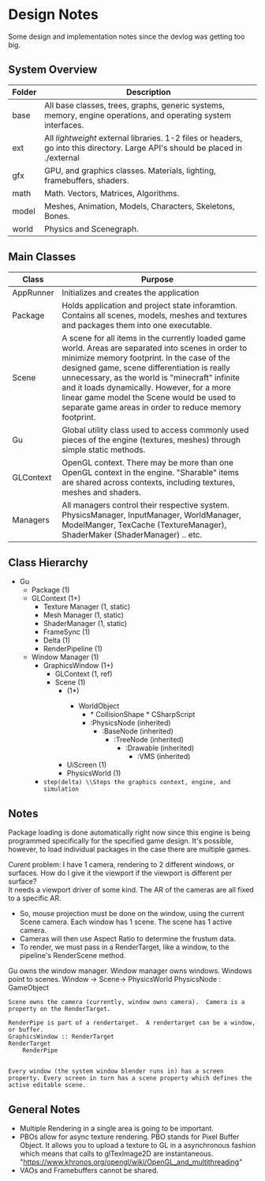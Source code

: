 
# Design Notes

Some design and implementation notes since the devlog was getting too big.

## System Overview

|  Folder | Description|
|---------|--------------------------------------------------------------------------------------------------------------------------------------------------------------------------------------------
|  base   | All base classes, trees, graphs, generic systems, memory, engine operations, and operating system interfaces.
|  ext    | All *lightweight* external libraries.  1-2 files or headers, go into this directory.  Large API's should be placed in ./external
|  gfx    | GPU, and graphics classes.  Materials, lighting, framebuffers, shaders.
|  math   | Math. Vectors, Matrices, Algorithms.
|  model  | Meshes, Animation, Models, Characters, Skeletons, Bones.
|  world  | Physics and Scenegraph. 



## Main Classes

| Class            | Purpose                                                                                                                                                                                                                                                                                                                                                                                                                                             |
|------------------|---------------------------------------------------------------------------------------------------------------------------------------------------------------------------------------------------------------------------------------------------------------------------------------------------------------------------------------------------------------------------------------------------------------------------------------------------|
|     AppRunner    |  Initializes and creates the application                                                                                                                                                                                                                                                                                                                                                                                                                                                 |
|     Package      |    Holds application and project state inforamtion.  Contains all scenes, models, meshes and textures and packages them into one executable.                                                                                                                                                                                                                                                                                                              |
|     Scene         | A scene for all items in the currently loaded game world.  Areas are separated into scenes in order to minimize memory footprint.  In the case of the designed game, scene differentiation is really unnecessary, as the world is "minecraft" infinite and it loads dynamically.  However, for a more linear game model the Scene would be used to separate game areas in order to reduce memory footprint.                                                       |
|     Gu            | Global utility class used to access commonly used pieces of the engine (textures, meshes) through simple static methods.                                                      |
|     GLContext     | OpenGL context.  There may be more than one OpenGL context in the engine.  "Sharable" items are shared across contexts, including textures, meshes and shaders.                                                 |
|   Managers | All managers control their respective system.  PhysicsManager, InputManager, WorldManager, ModelManger, TexCache (TextureManager), ShaderMaker (ShaderManager) .. etc.

## Class Hierarchy

* Gu
    * Package (1)
    * GLContext (1+)
	    * Texture Manager (1, static)
		* Mesh Manager (1, static)
        * ShaderManager (1, static)
        * FrameSync (1)
        * Delta (1)
        * RenderPipeline (1) 
	* Window Manager (1)
        * GraphicsWindow (1+)
		    * GLContext (1, ref)
            * Scene (1)
                * <GameObject> (1*)
					*  WorldObject 
						* <Component>
							* CollisionShape
							* CSharpScript
						* :PhysicsNode (inherited)
							* :BaseNode (inherited)
								* :TreeNode (inherited)
									* :Drawable (inherited)
										* :VMS (inherited)
                * UiScreen (1)
                * PhysicsWorld (1)
         * `step(delta) \\Steps the graphics context, engine, and simulation`

## Notes

Package loading is done automatically right now since this engine is being programmed specifically for the specified game design.  It's possible, however, to load individual packages in the case there are multiple games.


Curent problem: I have 1 camera, rendering to 2 different windows, or surfaces.  How do I give it the viewport if the viewport is different per surface?  
It needs a viewport driver of some kind.  The AR of the cameras are all fixed to a specific AR.

* So, mouse projection must be done on the window, using the current Scene camera. Each window has 1 scene.  The scene has 1 active camera.
* Cameras will then use Aspect Ratio to determine the frustum data.
* To render, we must pass in a RenderTarget, like a window, to the pipeline's RenderScene method.

Gu owns the window manager.  Window manager owns windows.  Windows point to scenes.
	Window ->
		Scene->
			<GameObject>
			PhysicsWorld
				PhysicsNode : GameObject

	Scene owns the camera (currently, window owns camera).  Camera is a property on the RenderTarget.

	RenderPipe is part of a rendertarget.  A rendertarget can be a window, or buffer.
	GraphicsWindow :: RenderTarget
	RenderTarget
		RenderPipe 


	Every window (the system window blender runs in) has a screen property. Every screen in turn has a scene property which defines the active editable scene.

## General Notes
* Multiple Rendering in a single area is going to be important.
* PBOs allow for async texture rendering.  PBO stands for Pixel Buffer Object. It allows you to upload a texture to GL in a asynchronous fashion which means that calls to glTexImage2D are instantaneous. 
"https://www.khronos.org/opengl/wiki/OpenGL_and_multithreading"
* VAOs and Framebuffers cannot be shared.
